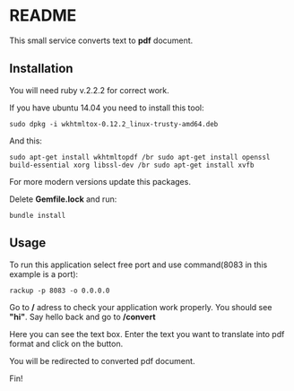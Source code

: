 # README

This small service converts text to **pdf** document.

## Installation

You will need ruby v.2.2.2 for correct work. 

If you have ubuntu 14.04 you need to install this tool:

`sudo dpkg -i wkhtmltox-0.12.2_linux-trusty-amd64.deb`

And this:

`
sudo apt-get install wkhtmltopdf /br
sudo apt-get install openssl build-essential xorg libssl-dev /br
sudo apt-get install xvfb
`

For more modern versions update this packages.

Delete **Gemfile.lock** and run:

`bundle install`

## Usage

To run this application select free port and use command(8083 in this example is a port):

`rackup -p 8083 -o 0.0.0.0`

Go to **/** adress to check your application work properly. You should see **"hi"**. Say hello back and go to **/convert**

Here you can see the text box. Enter the text you want to translate into pdf format and click on the button.

You will be redirected to converted pdf document.

Fin!
